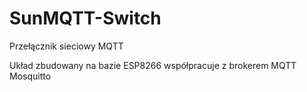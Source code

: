 # SunMQTT-Switch
Przełącznik sieciowy MQTT

Układ zbudowany na bazie ESP8266 współpracuje z brokerem MQTT Mosquitto 
